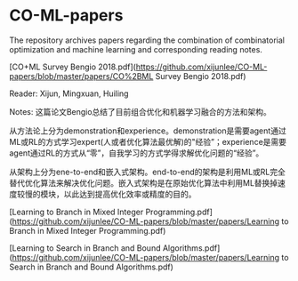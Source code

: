 # CO-ML-papers
The repository archives papers regarding the combination of combinatorial optimization and machine learning and corresponding reading notes. 



[CO+ML Survey Bengio 2018.pdf](https://github.com/xijunlee/CO-ML-papers/blob/master/papers/CO%2BML Survey Bengio 2018.pdf) 

Reader: Xijun, Mingxuan, Huiling

Notes: 这篇论文Bengio总结了目前组合优化和机器学习融合的方法和架构。



从方法论上分为demonstration和experience。demonstration是需要agent通过ML或RL的方式学习expert(人或者优化算法最优解)的"经验”；experience是需要agent通过RL的方式从“零”，自我学习的方式学得求解优化问题的“经验”。



从架构上分为ene-to-end和嵌入式架构。end-to-end的架构是利用ML或RL完全替代优化算法来解决优化问题。嵌入式架构是在原始优化算法中利用ML替换掉速度较慢的模块，以此达到提高优化效率或精度的目的。



[Learning to Branch in Mixed Integer Programming.pdf](https://github.com/xijunlee/CO-ML-papers/blob/master/papers/Learning to Branch in Mixed Integer Programming.pdf)

[Learning to Search in Branch and Bound Algorithms.pdf](https://github.com/xijunlee/CO-ML-papers/blob/master/papers/Learning to Search in Branch and Bound Algorithms.pdf)